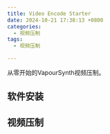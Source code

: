 ```yaml
---
title: Video Encode Starter
date: 2024-10-21 17:38:13 +0800
categories:
  - 视频压制
tags:
  - 视频压制

---
```


从零开始的VapourSynth视频压制。

## 软件安装

## 视频压制
